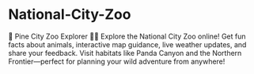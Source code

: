 # National-City-Zoo
🌿 Pine City Zoo Explorer 🦁🐘 Explore the National City Zoo online! Get fun facts about animals, interactive map guidance, live weather updates, and share your feedback. Visit habitats like Panda Canyon and the Northern Frontier—perfect for planning your wild adventure from anywhere!

